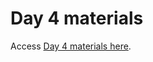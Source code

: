 # Day 4 materials

Access [Day 4 materials here](https://github.com/DartDoesData/python-practice/blob/main/Day_4.ipynb).
